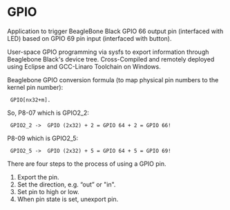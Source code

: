 # GPIO
Application to trigger BeagleBone Black GPIO 66 output pin (interfaced with LED) based on GPIO 69 pin input (interfaced with button).

User-space GPIO programming via sysfs to export information through Beaglebone Black's device tree.
Cross-Compiled and remotely deployed using Eclipse and GCC-Linaro Toolchain on Windows.

Beaglebone GPIO conversion formula (to map physical pin numbers to the kernel pin number):
```
 GPIO[nx32+m].
```
 So, P8-07 which is GPIO2_2:
```
 GPIO2_2 ->  GPIO (2x32) + 2 = GPIO 64 + 2 = GPIO 66!
```
P8-09 which is GPIO2_5:
```
 GPIO2_5 ->  GPIO (2x32) + 5 = GPIO 64 + 5 = GPIO 69!
```

There are four steps to the process of using a GPIO pin.
1) Export the pin.
2) Set the direction, e.g. “out” or "in".
3) Set pin to high or low.
4) When pin state is set, unexport pin.
